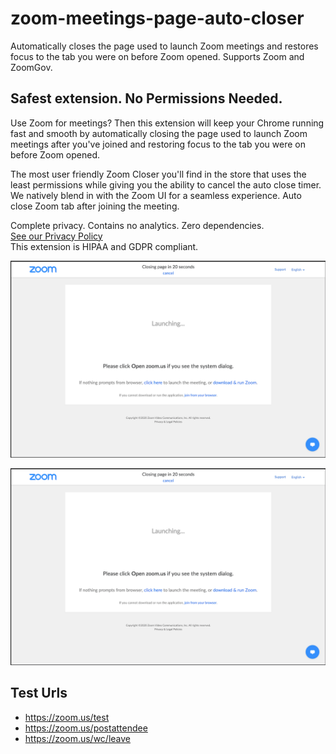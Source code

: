 # zoom-meetings-page-auto-closer
Automatically closes the page used to launch Zoom meetings and restores focus to the tab you were on before Zoom opened. Supports Zoom and ZoomGov.

## Safest extension. No Permissions Needed.

Use Zoom for meetings? Then this extension will keep your Chrome running fast and smooth by automatically closing the page used to launch Zoom meetings after you've joined and restoring focus to the tab you were on before Zoom opened. 

The most user friendly Zoom Closer you'll find in the store that uses the least permissions while giving you the ability to cancel the auto close timer. We natively blend in with the Zoom UI for a seamless experience. Auto close Zoom tab after joining the meeting.

Complete privacy. Contains no analytics. Zero dependencies.
<br>[See our Privacy Policy](PRIVACY_POLICY.md)
<br>This extension is HIPAA and GDPR compliant.

[![Chrome Web Store](screenshots/screenshot.png?raw=true "Chrome Web Store")](https://chrome.google.com/webstore/detail/zoom-meetings-page-auto-c/edflihlonecjkejpbajecilgmopegldj)

[![Screenshot](screenshots/screenshot.png?raw=true "Screenshot")](https://chrome.google.com/webstore/detail/zoom-meetings-page-auto-c/edflihlonecjkejpbajecilgmopegldj)


## Test Urls
- https://zoom.us/test
- https://zoom.us/postattendee
- https://zoom.us/wc/leave
